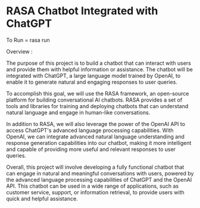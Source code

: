 # RASA Chatbot Integrated with ChatGPT

To Run  = rasa run


Overview :

The purpose of this project is to build a chatbot that can interact with users and provide them with helpful information or assistance. The chatbot will be integrated with ChatGPT, a large language model trained by OpenAI, to enable it to generate natural and engaging responses to user queries.

To accomplish this goal, we will use the RASA framework, an open-source platform for building conversational AI chatbots. RASA provides a set of tools and libraries for training and deploying chatbots that can understand natural language and engage in human-like conversations.

In addition to RASA, we will also leverage the power of the OpenAI API to access ChatGPT's advanced language processing capabilities. With OpenAI, we can integrate advanced natural language understanding and response generation capabilities into our chatbot, making it more intelligent and capable of providing more useful and relevant responses to user queries.

Overall, this project will involve developing a fully functional chatbot that can engage in natural and meaningful conversations with users, powered by the advanced language processing capabilities of ChatGPT and the OpenAI API. This chatbot can be used in a wide range of applications, such as customer service, support, or information retrieval, to provide users with quick and helpful assistance.
